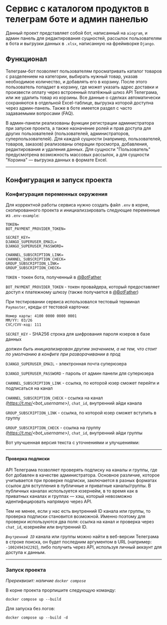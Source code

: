 # Сервис с каталогом продуктов в телеграм боте и админ панелью

Данный проект представляет собой бот, написанный на `aiogram`, и админ панель для редактирования сущностей, рассылок пользователям в бота и выгрузки данных в `.xlsx`, написанную на фреймворке `Django`.

## Функционал
Телеграм-бот позволяет пользователям просматривать каталог товаров с разделением на категории, выбирать нужный товар, указав необходимое количество, и добавлять его в корзину. После этого пользователь попадает в корзину, где может указать адрес доставки и произвести оплату через встроенный платёжный шлюз API Телеграма, или же удалить товар из корзины. Все данные о сделках автоматически сохраняются в отдельной Excel-таблице, выгрузка которой доступна через админ-панель. Также в боте имеется раздел с часто задаваемыми вопросами (FAQ).

В админ-панели реализованы функции регистрации администратора при запуске проекта, а также назначение ролей и прав доступа для других пользователей (пользователей, администраторов, суперпользователей). Для каждой сущности (например, пользователей, товаров, заказов) реализованы операции просмотра, добавления, редактирования и удаления данных. Для сущности "Пользователь" предусмотрена возможность массовых рассылок, а для сущности "Корзина" — выгрузка данных в формате Excel.

---

## Конфигурация и запуск проекта
### Конфигурация переменных окружения
Для корректной работы сервиса нужно создать файл `.env` в корне, скопированного проекта и инициализзировать следующие переменные из `.env-example`:
```.env-example
TOKEN=
BOT_PAYMENT_PROVIDER_TOKEN=

SECRET_KEY=
DJANGO_SUPERUSER_EMAIL=
DJANGO_SUPERUSER_PASSWORD=

CHANNEL_SUBSCRIPTION_LINK=
CHANNEL_SUBSCRIPTION_CHECK=
GROUP_SUBSCRIPTION_LINK=
GROUP_SUBSCRIPTION_CHECK=
```
`TOKEN` - токен бота, полученный в [@BotFather](https://t.me/BotFather)

`BOT_PAYMENT_PROVIDER_TOKEN` - токен провайдера, который предоставляет доступ к платежному шлюзу (также получается в [@BotFather](https://t.me/BotFather))

При тестировании сервиса использовался тестовый терминал `Paymaster`, креды от тестовой карточки:
```text
Номер карты: 4100 0000 0000 0001
MM/YY: 03/26
CVC/CVV-код: 111
```
`SECRET_KEY` - SHA256 строка для шифрования пароля юзеров в базе данных

_должен быть инициализирован другим значением, а не тем, что стоит по умолчанию в конфиге при разворачивании в прод_

`DJANGO_SUPERUSER_EMAIL` - электронная почта суперюзера

`DJANGO_SUPERUSER_PASSWORD` - пароль от админ панели для суперюзера

`CHANNEL_SUBSCRIPTION_LINK` - ссылка, по которой юзер сможет перейти и подписаться на канал

`CHANNEL_SUBSCRIPTION_CHECK` - ссылка на канал _(https://t.me/<bot_username>)_, `chat_id`, внутренний айди канала 

`GROUP_SUBSCRIPTION_LINK` - ссылка, по которой юзер сможет вступить в группу

`GROUP_SUBSCRIPTION_CHECK` - ссылка на группу _(https://t.me/<bot_username>)_, `chat_id`, внутренний айди группы 

Вот улучшенная версия текста с уточнениями и улучшениями:

---

#### Проверка подписки

API Телеграма позволяет проверять подписку на каналы и группы, где бот добавлен в качестве администратора. Основное различие, которое учитывается при проверке подписки, заключается в разных форматах ссылок для вступления в публичные и приватные каналы/группы. В публичных каналах используется юзернейм, в то время как в приватных каналах и группах — хэш, который невозможно идентифицировать напрямую через API.

Тем не менее, если у нас есть внутренний ID канала или группы, то проверка подписки становится возможной. Именно поэтому для проверки используются два поля: ссылка на канал и проверка через `chat_id`, юзернейм или внутренний ID.

_`Внутренний ID`_ канала или группы можно найти в веб-версии Телеграма в строке поиска, он будет последним аргументом в URL (например: `-1002494342292`), либо получить через API, используя личный аккаунт для доступа к данным.

---

### Запуск проекта
_Пререквизит: наличие `docker compose`_

В корне проекта прорпишите следующую команду:
```commandline
docker compose up --build
```
Для запуска без логов:
```commandline
docker compose up --build -d 
```
